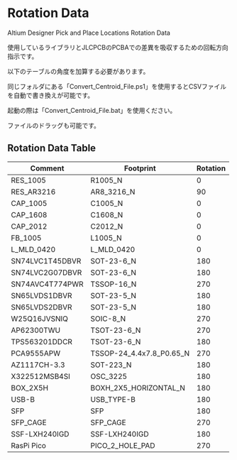 # Rotation Data

Altium Designer Pick and Place Locations 
Rotation Data

使用しているライブラリとJLCPCBのPCBAでの差異を吸収するための回転方向指示です。

以下のテーブルの角度を加算する必要があります。

同じフォルダにある「Convert_Centroid_File.ps1」を使用するとCSVファイルを自動で書き換えが可能です。

起動の際は「Convert_Centroid_File.bat」を使用ください。

ファイルのドラッグも可能です。





## Rotation Data Table


| Comment 		| Footprint 			| Rotation |
|---|---|---|
| RES_1005 		| R1005_N 			| 0 |
| RES_AR3216		| AR8_3216_N			| 90 |
| CAP_1005		| C1005_N			| 0 |
| CAP_1608		| C1608_N			| 0 |
| CAP_2012		| C2012_N			| 0 |
| FB_1005		| L1005_N			| 0 |
| L_MLD_0420 		| L_MLD_0420 			| 0 |
| SN74LVC1T45DBVR	| SOT-23-6_N			| 180 |
| SN74LVC2G07DBVR	| SOT-23-6_N			| 180 |
| SN74AVC4T774PWR	| TSSOP-16_N			| 270 |
| SN65LVDS1DBVR 	| SOT-23-5_N 			| 180 |
| SN65LVDS2DBVR 	| SOT-23-5_N 			| 180 |
| W25Q16JVSNIQ 		| SOIC-8_N 			| 270 |
| AP62300TWU 		| TSOT-23-6_N 			| 270 |
| TPS563201DDCR		| TSOT-23-6_N 			| 180 |
| PCA9555APW 		| TSSOP-24_4.4x7.8_P0.65_N 	| 270 |
| AZ1117CH-3.3		| SOT-223_N			| 180 |
| X322512MSB4SI 	| OSC_3225 			| 180 |
| BOX_2X5H 		| BOXH_2X5_HORIZONTAL_N		| 180 |
| USB-B			| USB_TYPE-B			| 180 |
| SFP 			| SFP 				| 180 |
| SFP_CAGE 		| SFP_CAGE			| 270 |
| SSF-LXH240IGD 	| SSF-LXH240IGD 		| 180 |
| RasPi Pico 		| PICO_2_HOLE_PAD 		| 270 |








